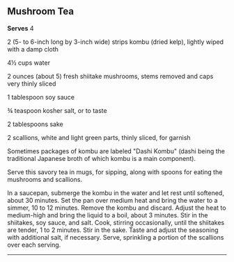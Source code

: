 ﻿## Mushroom Tea

**Serves** 4

2 (5- to 6-inch long by 3-inch wide) strips kombu (dried kelp), lightly wiped with a damp cloth

4½ cups water

2 ounces (about 5) fresh shiitake mushrooms, stems removed and caps very thinly sliced

1 tablespoon soy sauce

¾ teaspoon kosher salt, or to taste

2 tablespoons sake

2 scallions, white and light green parts, thinly sliced, for garnish

Sometimes packages of kombu are labeled "Dashi Kombu" (dashi being the traditional Japanese broth of which kombu is a main component).

Serve this savory tea in mugs, for sipping, along with spoons for eating the mushrooms and scallions.

In a saucepan, submerge the kombu in the water and let rest until softened, about 30 minutes. Set the pan over medium heat and bring the water to a simmer, 10 to 12 minutes. Remove the kombu and discard. Adjust the heat to medium-high and bring the liquid to a boil, about 3 minutes. Stir in the shiitakes, soy sauce, and salt. Cook, stirring occasionally, until the shiitakes are tender, 1 to 2 minutes. Stir in the sake. Taste and adjust the seasoning with additional salt, if necessary. Serve, sprinkling a portion of the scallions over each serving.

---

